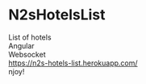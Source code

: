 # N2sHotelsList

List of hotels\
Angular\
Websocket\
https://n2s-hotels-list.herokuapp.com/ \
njoy!

